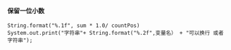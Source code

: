 #### 保留一位小数
```
String.format("%.1f", sum * 1.0/ countPos)
System.out.print("字符串"+ String.format("%.2f",变量名） + "可以换行 或者 字符串");
```
